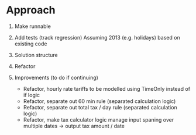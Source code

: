 # Approach

1. Make runnable
2. Add tests (track regression)
    Assuming 2013 (e.g. holidays) based on existing code
3. Solution structure
4. Refactor
5. Improvements (to do if continuing)

    - Refactor, hourly rate tariffs to be modelled using TimeOnly instead of if logic
    - Refactor, separate out 60 min rule (separated calculation logic)
    - Refactor, separate out total tax / day rule (separated calculation logic)
    - Refactor, make tax calculator logic manage input spaning over multiple dates -> output tax amount / date
